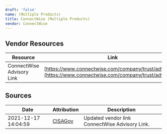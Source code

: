 ```yaml
---
draft: 'false'
name: (Multiple Products)
title: ConnectWise (Multiple Products)
vendor: ConnectWise
---
```


## Vendor Resources
| Resource | Link |
| --- | --- |
| ConnectWise Advisory Link | [https://www.connectwise.com/company/trust/advisories](https://www.connectwise.com/company/trust/advisories) |



## Sources
| Date | Attribution | Description |
| --- | --- | --- |
| 2021-12-17 14:04:59 | [CISAGov](https://raw.githubusercontent.com/cisagov/log4j-affected-db/develop/README.md) | Updated vendor link ConnectWise Advisory Link.  |
